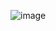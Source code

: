 ![image](https://github.com/kayessenov/HovoJava/assets/93274931/77beac26-2153-41c3-8fe5-4be171f40445)
